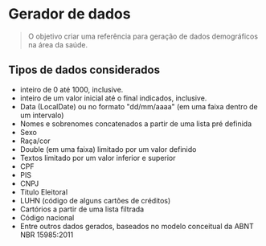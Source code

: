 # Gerador de dados

> O objetivo criar uma referência para geração de dados demográficos na
> área da saúde. 

## Tipos de dados considerados

- inteiro de 0 até 1000, inclusive.
- inteiro de um valor inicial até o final indicados, inclusive.
- Data (LocalDate) ou no formato "dd/mm/aaaa" (em uma faixa dentro de um intervalo)
- Nomes e sobrenomes concatenados a partir de uma lista pré definida
- Sexo
- Raça/cor
- Double (em uma faixa) limitado por um valor definido
- Textos limitado por um valor inferior e superior
- CPF
- PIS
- CNPJ
- Titulo Eleitoral
- LUHN (código de alguns cartões de créditos)
- Cartórios a partir de uma lista filtrada
- Código nacional
- Entre outros dados gerados, baseados no modelo conceitual da ABNT NBR 15985:2011
